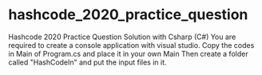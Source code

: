 # hashcode_2020_practice_question
Hashcode 2020 Practice Question Solution with Csharp (C#)
You are required to create a console application with visual studio. 
Copy the codes in Main of Program.cs and place it in your own Main
Then create a folder called "HashCodeIn" and put the input files in it.
